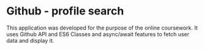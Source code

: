 # Github - profile search 
This application was developed for the purpose of the online coursework. It uses Github API and ES6 Classes and async/await features to fetch user data and display it.
